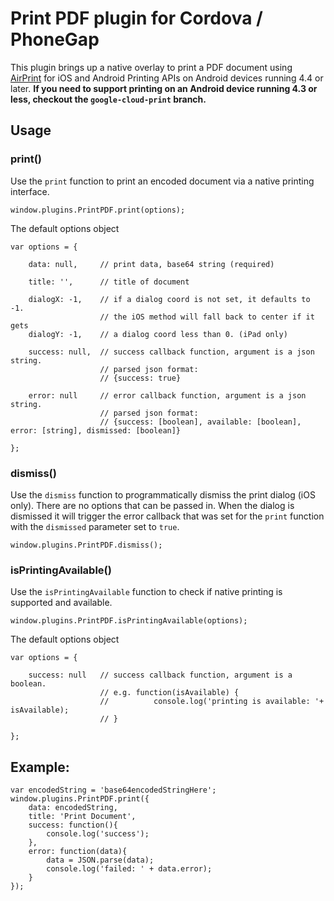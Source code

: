 Print PDF plugin for Cordova / PhoneGap
======================================================

This plugin brings up a native overlay to print a PDF document using [AirPrint](http://en.wikipedia.org/wiki/AirPrint) for iOS and Android Printing APIs on Android devices running 4.4 or later. **If you need to support printing on an Android device running 4.3 or less, checkout the `google-cloud-print` branch.**

## Usage

### print()

Use the `print` function to print an encoded document via a native printing interface.

```
window.plugins.PrintPDF.print(options);
```

The default options object
```
var options = {

	data: null, 	// print data, base64 string (required)

	title: '', 		// title of document

	dialogX: -1,	// if a dialog coord is not set, it defaults to -1.
					// the iOS method will fall back to center if it gets
	dialogY: -1,	// a dialog coord less than 0. (iPad only)

	success: null,	// success callback function, argument is a json string.
	 				// parsed json format:
					// {success: true}

	error: null		// error callback function, argument is a json string.
	 				// parsed json format:
					// {success: [boolean], available: [boolean], error: [string], dismissed: [boolean]}
	
};
```

### dismiss()

Use the `dismiss` function to programmatically dismiss the print dialog (iOS only). There are no options that can be passed in. When the dialog is dismissed it will trigger the error callback that was set for the `print` function with the `dismissed` parameter set to `true`.

```
window.plugins.PrintPDF.dismiss();
```

### isPrintingAvailable()

Use the `isPrintingAvailable` function to check if native printing is supported and available.

```
window.plugins.PrintPDF.isPrintingAvailable(options);
```

The default options object
```
var options = {

	success: null	// success callback function, argument is a boolean.
					// e.g. function(isAvailable) {
					// 			console.log('printing is available: '+ isAvailable);
					// }
	
};
```

## Example:

```
var encodedString = 'base64encodedStringHere';
window.plugins.PrintPDF.print({
	data: encodedString,
	title: 'Print Document',
	success: function(){
		console.log('success');
	},
	error: function(data){
		data = JSON.parse(data);
		console.log('failed: ' + data.error);
	}
});
```